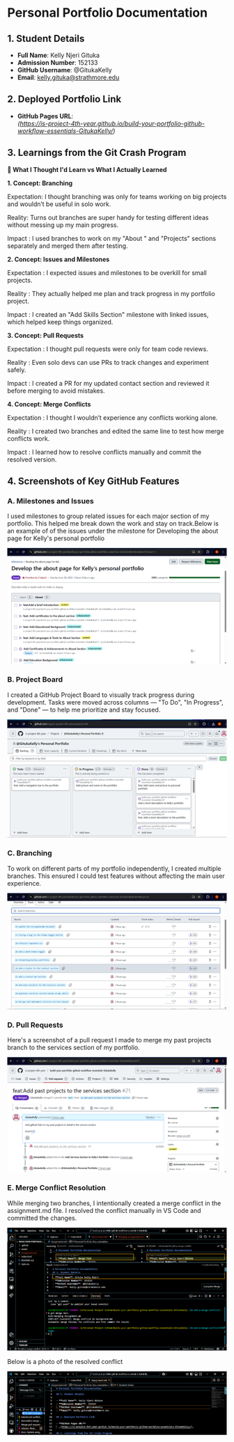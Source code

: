# Personal Portfolio Documentation

## 1. Student Details

- **Full Name**: Kelly Njeri Gituka
- **Admission Number**: 152133
- **GitHub Username**: @GitukaKelly
- **Email**: kelly.gituka@strathmore.edu

## 2. Deployed Portfolio Link

- **GitHub Pages URL**:  
  _(https://is-project-4th-year.github.io/build-your-portfolio-github-workflow-essentials-GitukaKelly/)_

## 3. Learnings from the Git Crash Program

**🧠 What I Thought I'd Learn vs What I Actually Learned**


**1. Concept: Branching**

Expectation: I thought branching was only for teams working on big projects and wouldn’t be useful in solo work.

Reality: Turns out branches are super handy for testing different ideas without messing up my main progress.

Impact : I used branches to work on my "About " and "Projects" sections separately and merged them after testing.

**2. Concept: Issues and Milestones**

Expectation  : I expected issues and milestones to be overkill for small projects.

Reality : They actually helped me plan and track progress in my portfolio project.

Impact : I created an "Add Skills Section" milestone with linked issues, which helped keep things organized.

**3. Concept: Pull Requests**

Expectation : I thought pull requests were only for team code reviews.

Reality : Even solo devs can use PRs to track changes and experiment safely.

Impact : I created a PR for my updated contact section and reviewed it before merging to avoid mistakes.

**4. Concept: Merge Conflicts**

Expectation  : I thought I wouldn’t experience any conflicts working alone.

Reality : I created two branches and edited the same line to test how merge conflicts work.

Impact : I learned how to resolve conflicts manually and commit the resolved version.

## 4. Screenshots of Key GitHub Features


### A. Milestones and Issues

I used milestones to group related issues for each major section of my portfolio. This helped me break down the work and stay on track.Below is an example of of the issues under the milestone for Developing the about page for Kelly's personal portfolio

![Milestones and Issues](assets/milestones.png)


### B. Project Board

I created a GitHub Project Board to visually track progress during development. Tasks were moved across columns — "To Do", "In Progress", and "Done" — to help me prioritize and stay focused.

![Project Board](assets/projectboard.png)

### C. Branching

To work on different parts of my portfolio independently, I created multiple branches. This ensured I could test features without affecting the main user experience.

![Branching](assets/branching.png)

### D. Pull Requests

Here's a screenshot of a pull request I made to merge my past projects branch to the services section of my portfolio.

![Pull request](assets/pullrequest.png)

### E. Merge Conflict Resolution

While merging two branches, I intentionally created a merge conflict in the assignment.md file. I resolved the conflict manually in VS Code and committed the changes.

![Merge Conflict ](assets/mergeconflict.png)

Below is a photo of the resolved conflict

![Resolved Conflict ](assets/resolvedconflict.png)
